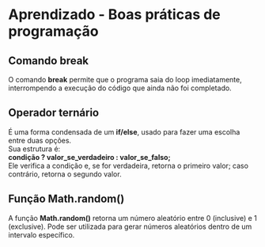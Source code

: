 # Aprendizado - Boas práticas de programação

## Comando break
O comando **break** permite que o programa saia do loop imediatamente, interrompendo a execução do código que ainda não foi completado.

## Operador ternário
É uma forma condensada de um **if/else**, usado para fazer uma escolha entre duas opções.  
Sua estrutura é:  
**condição ? valor_se_verdadeiro : valor_se_falso;**  
Ele verifica a condição e, se for verdadeira, retorna o primeiro valor; caso contrário, retorna o segundo valor.

## Função Math.random()
A função **Math.random()** retorna um número aleatório entre 0 (inclusive) e 1 (exclusive). Pode ser utilizada para gerar números aleatórios dentro de um intervalo específico.
